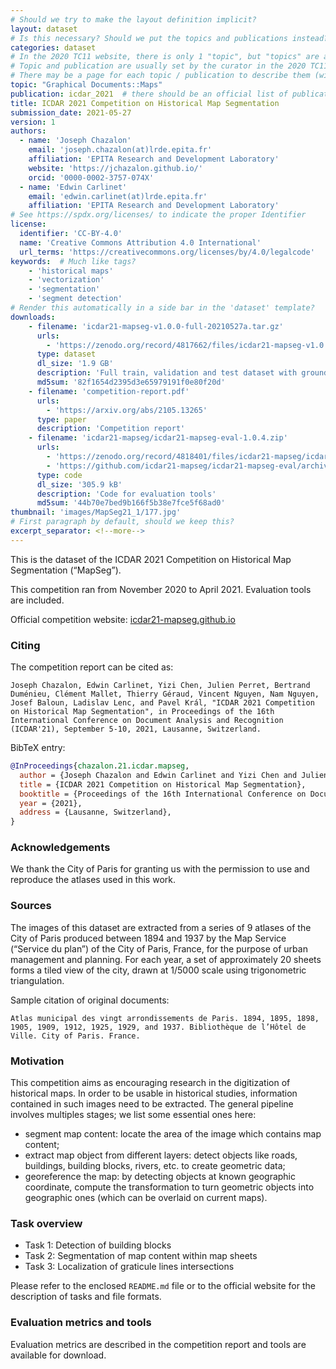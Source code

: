 ```yaml
---
# Should we try to make the layout definition implicit?
layout: dataset
# Is this necessary? Should we put the topics and publications instead?
categories: dataset
# In the 2020 TC11 website, there is only 1 "topic", but "topics" are arranged in a hierarchical way, like a taxonomy
# Topic and publication are usually set by the curator in the 2020 TC11 website
# There may be a page for each topic / publication to describe them (with pictures)
topic: "Graphical Documents::Maps"
publication: icdar_2021  # there should be an official list of publication ids
title: ICDAR 2021 Competition on Historical Map Segmentation
submission_date: 2021-05-27
version: 1
authors: 
  - name: 'Joseph Chazalon'
    email: 'joseph.chazalon(at)lrde.epita.fr'
    affiliation: 'EPITA Research and Development Laboratory'
    website: 'https://jchazalon.github.io/'
    orcid: '0000-0002-3757-074X'
  - name: 'Edwin Carlinet'
    email: 'edwin.carlinet(at)lrde.epita.fr'
    affiliation: 'EPITA Research and Development Laboratory'
# See https://spdx.org/licenses/ to indicate the proper Identifier
license: 
  identifier: 'CC-BY-4.0'
  name: 'Creative Commons Attribution 4.0 International'
  url_terms: 'https://creativecommons.org/licenses/by/4.0/legalcode'
keywords:  # Much like tags?
    - 'historical maps'
    - 'vectorization'
    - 'segmentation'
    - 'segment detection'
# Render this automatically in a side bar in the 'dataset' template?
downloads:
    - filename: 'icdar21-mapseg-v1.0.0-full-20210527a.tar.gz'
      urls: 
        - 'https://zenodo.org/record/4817662/files/icdar21-mapseg-v1.0.0-full-20210527a.tar.gz?download=1'
      type: dataset
      dl_size: '1.9 GB'
      description: 'Full train, validation and test dataset with ground truth'
      md5sum: '82f1654d2395d3e65979191f0e80f20d'
    - filename: 'competition-report.pdf'
      urls: 
        - 'https://arxiv.org/abs/2105.13265'
      type: paper
      description: 'Competition report'
    - filename: 'icdar21-mapseg/icdar21-mapseg-eval-1.0.4.zip'
      urls: 
        - 'https://zenodo.org/record/4818401/files/icdar21-mapseg/icdar21-mapseg-eval-1.0.4.zip?download=1'
        - 'https://github.com/icdar21-mapseg/icdar21-mapseg-eval/archive/refs/tags/1.0.4.zip'
      type: code
      dl_size: '305.9 kB'
      description: 'Code for evaluation tools'
      md5sum: '44b70e7bed9b166f5b38e7fce5f68ad0'
thumbnail: 'images/MapSeg21_1/177.jpg'
# First paragraph by default, should we keep this?
excerpt_separator: <!--more-->
---
```


This is the dataset of the ICDAR 2021 Competition on Historical Map Segmentation (“MapSeg”).
<!--more-->
This competition ran from November 2020 to April 2021.
Evaluation tools are included.

Official competition website: [icdar21-mapseg.github.io](https://icdar21-mapseg.github.io/)

### Citing
The competition report can be cited as:

```
Joseph Chazalon, Edwin Carlinet, Yizi Chen, Julien Perret, Bertrand Duménieu, Clément Mallet, Thierry Géraud, Vincent Nguyen, Nam Nguyen, Josef Baloun, Ladislav Lenc, and Pavel Král, "ICDAR 2021 Competition on Historical Map Segmentation", in Proceedings of the 16th International Conference on Document Analysis and Recognition (ICDAR'21), September 5-10, 2021, Lausanne, Switzerland.
```

BibTeX entry:

```bibtex
@InProceedings{chazalon.21.icdar.mapseg,
  author = {Joseph Chazalon and Edwin Carlinet and Yizi Chen and Julien Perret and Bertrand Duménieu and Clément Mallet and Thierry Géraud and Vincent Nguyen and Nam Nguyen and Josef Baloun and Ladislav Lenc and and Pavel Král},
  title = {ICDAR 2021 Competition on Historical Map Segmentation},
  booktitle = {Proceedings of the 16th International Conference on Document Analysis and Recognition (ICDAR'21)},
  year = {2021},
  address = {Lausanne, Switzerland}, 
}
```

### Acknowledgements
We thank the City of Paris for granting us with the permission to use and reproduce the atlases used in this work.


### Sources
The images of this dataset are extracted from a series of 9 atlases of the City of Paris produced between 1894 and 1937 by the Map Service (“Service du plan”) of the City of Paris, France, for the purpose of urban management and planning. For each year, a set of approximately 20 sheets forms a tiled view of the city, drawn at 1/5000 scale using trigonometric triangulation.

Sample citation of original documents:

```
Atlas municipal des vingt arrondissements de Paris. 1894, 1895, 1898, 1905, 1909, 1912, 1925, 1929, and 1937. Bibliothèque de l’Hôtel de Ville. City of Paris. France.
```


### Motivation

This competition aims as encouraging research in the digitization of historical maps. In order to be usable in historical studies, information contained in such images need to be extracted. The general pipeline involves multiples stages; we list some essential ones here:

- segment map content: locate the area of the image which contains map content;
- extract map object from different layers: detect objects like roads, buildings, building blocks, rivers, etc. to create geometric data;
- georeference the map: by detecting objects at known geographic coordinate, compute the transformation to turn geometric objects into geographic ones (which can be overlaid on current maps).

### Task overview

- Task 1: Detection of building blocks
- Task 2: Segmentation of map content within map sheets
- Task 3: Localization of graticule lines intersections

Please refer to the enclosed `README.md` file or to the official website for the description of tasks and file formats.

### Evaluation metrics and tools

Evaluation metrics are described in the competition report and tools are available for download.
